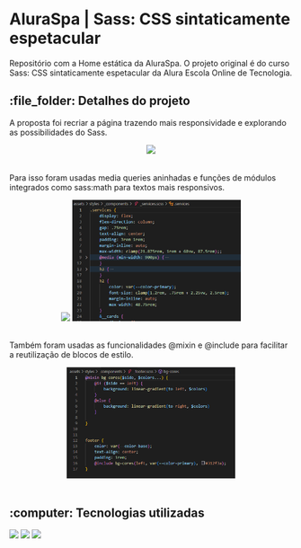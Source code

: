 <h1>AluraSpa | Sass: CSS sintaticamente espetacular</h1>

<p>Repositório com a Home estática da AluraSpa. O projeto original é do curso Sass: CSS sintaticamente espetacular da Alura Escola Online de Tecnologia.</p>

<h2>:file_folder: Detalhes do projeto</h2> 

<p>A proposta foi recriar a página trazendo mais responsividade e explorando as possibilidades do Sass.</p>

<div align="center">
  <img width=600px src="./assets/img/git-aluraspa.gif">
</div><br>

<p>Para isso foram usadas media queries aninhadas e funções de módulos integrados como sass:math para textos mais responsivos.</p>

<div align="center">
  <img width=300px src="./assets/img/git-aluraspa-services.gif">
	<img width=300px src="./assets/img/git-aluraspa-services-2.png">
</div><br>

<p>Também foram usadas as funcionalidades @mixin e @include para facilitar a reutilização de blocos de estilo.</p>

<div align="center">
  <img width=300px src="./assets/img/git-aluraspa-footer.png">
</div><br>

<h2>:computer: Tecnologias utilizadas</h2>

<div>
    <img src="https://img.shields.io/badge/Sass-CC6699?style=for-the-badge&logo=sass&logoColor=white">
    <img src="https://img.shields.io/badge/CSS3-1572B6?style=for-the-badge&logo=css3&logoColor=white">
    <img src="https://img.shields.io/badge/HTML5-E34F26?style=for-the-badge&logo=html5&logoColor=white">
</div>